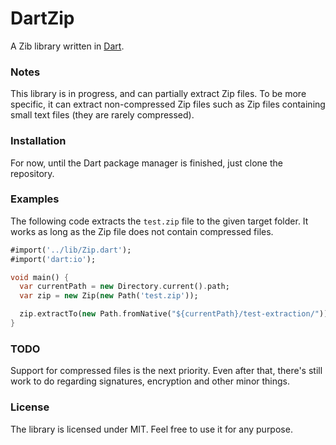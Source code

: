 DartZip
==
A Zib library written in [Dart](http://dartlang.org).

### Notes

This library is in progress, and can partially extract Zip files. To be more specific, it can extract non-compressed Zip files
such as Zip files containing small text files (they are rarely compressed).

### Installation

For now, until the Dart package manager is finished, just clone the repository.

### Examples

The following code extracts the `test.zip` file to the given target folder. It works as long as the Zip file does not contain compressed files.

```dart
#import('../lib/Zip.dart');
#import('dart:io');

void main() {
  var currentPath = new Directory.current().path;
  var zip = new Zip(new Path('test.zip'));

  zip.extractTo(new Path.fromNative("${currentPath}/test-extraction/"));
}
```

### TODO

Support for compressed files is the next priority. Even after that, there's still work to do regarding signatures, encryption and other minor things.

### License
The library is licensed under MIT. Feel free to use it for any purpose.
